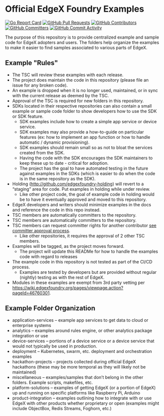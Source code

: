 # Official EdgeX Foundry Examples
[![Go Report Card](https://goreportcard.com/badge/github.com/edgexfoundry/edgex-examples)](https://goreportcard.com/report/github.com/edgexfoundry/edgex-examples) [![GitHub Pull Requests](https://img.shields.io/github/issues-pr-raw/edgexfoundry/edgex-examples)](https://github.com/edgexfoundry/edgex-examples/pulls) [![GitHub Contributors](https://img.shields.io/github/contributors/edgexfoundry/edgex-examples)](https://github.com/edgexfoundry/edgex-examples/contributors) [![GitHub Committers](https://img.shields.io/badge/team-committers-green)](https://github.com/orgs/edgexfoundry/teams/edgex-examples-committers/members) [![GitHub Commit Activity](https://img.shields.io/github/commit-activity/m/edgexfoundry/edgex-examples)](https://github.com/edgexfoundry/edgex-examples/commits)


The purpose of this repository is to provide centralized example and sample code for EdgeX adopters and users.  The folders help organize the examples to make it easier to find samples associated to various parts of EdgeX.

## Example "Rules"

- The TSC will review these examples with each release.
- The project does maintain the code in this repository (please file an issue for any broken code).
- An example is dropped when it is no longer used, maintained, or in sync with the current release as deemed by the TSC.
- Approval of the TSC is required for new folders in this repository.
- SDKs located in their respective repositories can also contain a small example or sample code folder to show developers how to use the SDK or SDK feature.
    - SDK examples include how to create a simple app service or device service.
    - SDK examples may also provide a how-to-guide on particular features (ex: how to implement an app function or how to handle automatic / dynamic provisioning).
    - SDK examples should remain small so as not to bloat the services created from the SDK.
    - Having the code with the SDK encourages the SDK maintainers to keep these up to date - critical for adoption.
    - The project has the goal to have automated testing in the future against examples in the SDKs (which is easier to do when the code is in the same repository as the SDK).
- Holding (http://github.com/edgexfoundry-holding) will revert to a “staging” area for code. Put examples in holding while under review.  
    - Like other project code, the goal of example code in holding would be to have it eventually approved and moved to this repository.
- EdgeX developers and writers should minimize examples in the docs and reference the code in this repo instead.
- TSC members are automatically committers to the repository. 
- TSC members are automatically committers to the repository. 
- TSC members can request committer rights for another contributor [see committer approval process](https://wiki.edgexfoundry.org/pages/viewpage.action?pageId=21823860).
    - Like other repositories, it requires the approval of 2 other TSC members.
- Examples will be tagged, as the project moves forward.
    - The project will update this READMe for how to handle the examples code with regard to releases
- The example code in this repository is not tested as part of the CI/CD process.
    - Examples are tested by developers but are provided without regular (nightly) testing as with the rest of EdgeX.
- Modules in these examples are exempt from 3rd party vetting per https://wiki.edgexfoundry.org/pages/viewpage.action?pageId=46760301.

## Example Folder Organization
- application-services – example app services to get data to cloud or enterprise systems
- analytics – examples around rules engine, or other analytics package integration or use
- device-services – portions of a device service or a device service that would not typically be used in production.
- deployment – Kubernetes, swarm, etc. deployment and orchestration examples
- hackathon-projects – projects collected during official EdgeX hackathons (these may be more temporal as they will likely not be maintained)
- miscellaneous – examples/samples that don’t belong in the other folders. Example scripts, makefiles, etc.
- platform-solutions – examples of getting EdgeX (or a portion of EdgeX) up and running on specific platforms like Raspberry Pi, Arduino
- product-integration – examples outlining how to integrate with or use EdgeX with other products whether proprietary or open (examples might include ObjectBox, Redis Streams, Foghorn, etc.) 